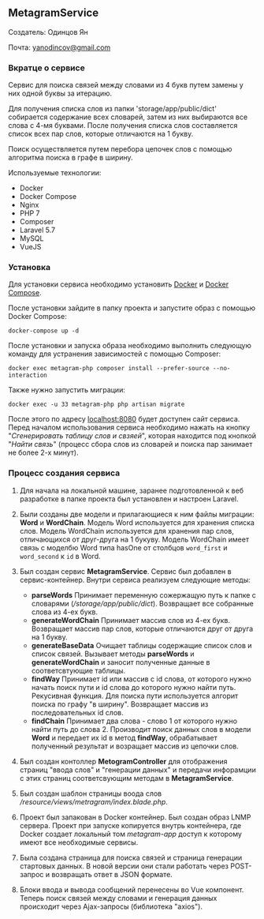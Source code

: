 ## MetagramService

Создатель: Одинцов Ян

Почта: yanodincov@gmail.com

### Вкратце о сервисе

Сервис для поиска связей между словами из 4 букв путем замены у них одной буквы за итерацию. 

Для получения списка слов из папки 'storage/app/public/dict' собирается содержание всех словарей, затем из них выбираются все слова с 4-мя буквами. После получения списка слов составляется список всех пар слов, которые отличаются на 1 букву.

Поиск осуществляется путем перебора цепочек слов с помощью алгоритма поиска в графе в ширину.

Используемые технологии:
+ Docker
+ Docker Compose
+ Nginx
+ PHP 7
+ Composer
+ Laravel 5.7
+ MySQL
+ VueJS

### Установка

Для установки сервиса необходимо установить [Docker](https://docs.docker.com/v17.12/install/#server) и [Docker Compose](https://docs.docker.com/compose/install/).

После установки зайдите в папку проекта и запустите образ с помощью Docker Compose:
      
    docker-compose up -d

После установки и запуска образа необходимо выполнить следующую команду для устранения зависимостей с помощью Composer:
    
    docker exec metagram-php composer install --prefer-source --no-interaction

Также нужно запустить миграции:

    docker exec -u 33 metagram-php php artisan migrate

После этого по адресу [localhost:8080](http://127.0.0.1:8080) будет доступен сайт сервиса. Перед началом использования сервиса необходимо нажать на кнопку "*Сгенерировать таблицу слов и свзяей*", которая находится под кнопкой "*Найти связь*" (процесс сбора слов из словарей и поиска пар занимает не более 2-х минут).

### Процесс создания сервиса

1. Для начала на локальной машине, заранее подготовленной к веб разработке в папке проекта был установлен и настроен Laravel.

2. Были созданы две модели и прилагающиеся к ним файлы миграции: **Word** и **WordChain**. Модель Word используется для хранения списка слов. Модель WordChain используется для хранения пар слов, отличающихся от друг-друга на 1 букуву. Модель WordChain имеет связь с моделбю Word типа hasOne от столбцов `word_first` и `word_second` к `id` в Word.

3. Был создан сервис **MetagramService**. Сервис был добавлен в сервис-контейнер. Внутри сервиса реализуем следующие методы:
	+ **parseWords** Принимает переменную сожержащую путь к папке с словарями (*/storage/app/public/dict*). Возвращает все собранные слова из 4-ех букв.
	+ **generateWordChain** Принимает массив слов из 4-ех букв. Возвращает массив пар слов, которые отличаются друг от друга на 1 букву.
	+ **generateBaseData** Очищает таблицы  содержащие список слов и список связей. Вызывает методы **parseWords** и **generateWordChain** и заносит полученные данные в соответсвтующие таблицы.
	+ **findWay** Принимает id или массив с id слова, от которого нужно начать поиск пути и id слова до которого нужно найти путь. Рекусивная функция. Для поиска пути используется алгорит поиска по графу "в ширину". Возвращает массив из последовательных id слов.
	+ **findChain** Принимает два слова - слово 1 от которого нужно найти путь до слова 2. Производит поиск данных слов в модели **Word** и передает их id в метод **findWay**, обрабатывает полученный результат и возращает массив из цепочки слов.
	
4. Был создан контоллер **MetogramController** для отображения страниц "ввода слов" и "генерации данных" и передачи инфорамции с этих страниц соответсвующим методам в **MetagramService**.

5. Был создан шаблон страницы воода слов */resource/views/metragram/index.blade.php*.

6. Проект был запакован в Docker контейнер. Был создан образ LNMP сервера. Проект при запуске копируется внутрь контейнера, где Docker создает локальный том *metagram-app* доступ к которому имеют все необходимые сервисы.

7. Была создана страница для поиска связей и страница генерации стартовых данных. В новой версии они стали работать через POST-запрос и возвращать ответ в JSON формате.

8. Блоки ввода и вывода сообщений перенесены во Vue компонент. Теперь поиск связей между словами и генерация данных происходит через Ajax-запросы (библиотека "axios").

